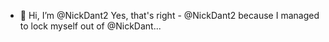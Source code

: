 - 👋 Hi, I’m @NickDant2
Yes, that's right - @NickDant2 because I managed to lock myself out of @NickDant...

<!---
NickDant2/NickDant2 is a ✨ special ✨ repository because its `README.md` (this file) appears on your GitHub profile.
You can click the Preview link to take a look at your changes.
--->
